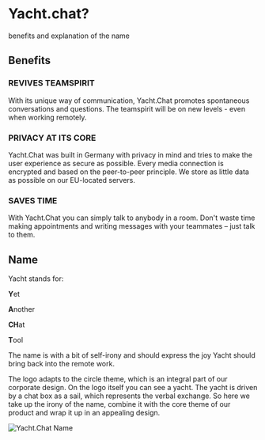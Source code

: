 

# Yacht.chat?

benefits and explanation of the name

## Benefits

### REVIVES TEAMSPIRIT
With its unique way of communication, Yacht.Chat promotes spontaneous conversations and questions. The teamspirit will be on new levels - even when working remotely.

### PRIVACY AT ITS CORE
Yacht.Chat was built in Germany with privacy in mind and tries to make the user experience as secure as possible. Every media connection is encrypted and based on the peer-to-peer principle. We store as little data as possible on our EU-located servers.

### SAVES TIME
With Yacht.Chat you can simply talk to anybody in a room. Don't waste time making appointments and writing messages with your teammates – just talk to them.

## Name

Yacht stands for:

**Y**et

**A**nother

**CH**at

**T**ool

The name is with a bit of self-irony and should express the joy Yacht should bring back into the remote work.

The logo adapts to the circle theme, which is an integral part of our corporate design. On the logo itself you can see a yacht. The yacht is driven by a chat box as a sail, which represents the verbal exchange. So here we take up the irony of the name, combine it with the core theme of our product and wrap it up in an appealing design.

![Yacht.Chat Name](/img/docs/Yachtname.jpeg)
